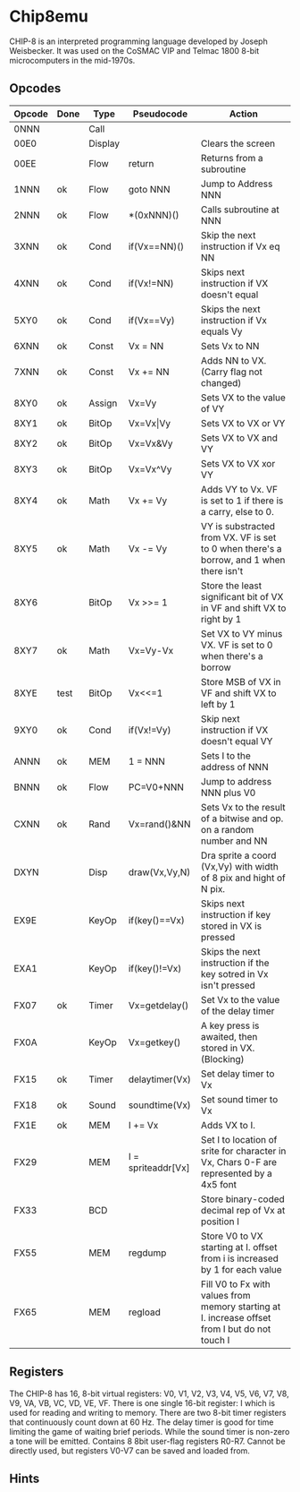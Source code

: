 # Chip8emu


CHIP-8 is an interpreted programming language developed by Joseph Weisbecker. It was used on the 
CoSMAC VIP and Telmac 1800 8-bit microcomputers in the mid-1970s. 

## Opcodes


| Opcode | Done    | Type    | Pseudocode   | Action
|--------|---------|---------|--------------|-----------------------------------
| 0NNN   |         | Call    |              |
| 00E0   |         | Display |              | Clears the screen
| 00EE   |         | Flow    | return       | Returns from a subroutine
| 1NNN   | ok      | Flow    | goto NNN     | Jump to Address NNN
| 2NNN   | ok      | Flow    | \*(0xNNN)()  | Calls subroutine at NNN
| 3XNN   | ok      | Cond    | if(Vx==NN)() | Skip the next instruction if Vx eq NN
| 4XNN   | ok      | Cond    | if(Vx!=NN)   | Skips next instruction if VX doesn't equal
| 5XY0   | ok      | Cond    | if(Vx==Vy)   | Skips the next instruction if Vx equals Vy
| 6XNN   | ok      | Const   | Vx = NN      | Sets Vx to NN
| 7XNN   | ok      | Const   | Vx += NN     | Adds NN to VX. (Carry flag not changed)
| 8XY0   | ok      | Assign  | Vx=Vy        | Sets VX to the value of VY
| 8XY1   | ok      | BitOp   | Vx=Vx\|Vy     | Sets VX to VX or VY
| 8XY2   | ok      | BitOp   | Vx=Vx&Vy     | Sets VX to VX and VY
| 8XY3   | ok      | BitOp   | Vx=Vx^Vy     | Sets VX to VX xor VY
| 8XY4   | ok      | Math    | Vx += Vy     | Adds VY to Vx. VF is set to 1 if there is a carry, else to 0.
| 8XY5   | ok      | Math    | Vx -= Vy     | VY is substracted from VX. VF is set to 0 when there's a borrow, and 1 when there isn't
| 8XY6   |         | BitOp   | Vx >>= 1     | Store the least significant bit of VX in VF and shift VX to right by 1
| 8XY7   | ok      | Math    | Vx=Vy-Vx     | Set VX to VY minus VX. VF is set to 0 when there's a borrow
| 8XYE   | test    | BitOp   | Vx<<=1       | Store MSB of VX in VF and shift VX to left by 1
| 9XY0   | ok      | Cond    | if(Vx!=Vy)   | Skip next instruction if VX doesn't equal VY
| ANNN   | ok      | MEM     | 1 = NNN      | Sets I to the address of NNN
| BNNN   | ok      | Flow    | PC=V0+NNN    | Jump to address NNN plus V0
| CXNN   | ok      | Rand    | Vx=rand()&NN | Sets Vx to the result of a bitwise and op. on a random number and NN
| DXYN   |         | Disp    | draw(Vx,Vy,N)| Dra sprite a coord (Vx,Vy) with width of 8 pix and hight of N pix. 
| EX9E   |         | KeyOp   | if(key()==Vx)| Skips next instruction if key stored in VX is pressed
| EXA1   |         | KeyOp   | if(key()!=Vx)| Skips the next instruction if the key sotred in Vx isn't pressed
| FX07   | ok      | Timer   | Vx=getdelay()| Set Vx to the value of the delay timer
| FX0A   |         | KeyOp   | Vx=getkey()  | A key press is awaited, then stored in VX. (Blocking)
| FX15   | ok      | Timer   | delaytimer(Vx)| Set delay timer to Vx
| FX18   | ok      | Sound   | soundtime(Vx)| Set sound timer to Vx
| FX1E   | ok      | MEM     | I += Vx      | Adds VX to I.
| FX29   |         | MEM     | I = spriteaddr[Vx] | Set I to location of srite for character in Vx, Chars 0-F are represented by a 4x5 font
| FX33   |         | BCD     |              | Store binary-coded decimal rep of Vx at position I
| FX55   |         | MEM     | regdump     | Store V0 to VX starting at I. offset from i is increased by 1 for each value
| FX65   |         | MEM     | regload     | Fill V0 to Fx with values from memory starting at I. increase offset from I but do not touch I

## Registers

The CHIP-8 has 16, 8-bit virtual registers: V0, V1, V2, V3, V4, V5, V6, V7, V8, V9, VA, VB, VC, VD, VE, VF.
There is one single 16-bit register: I which is used for reading and writing to memory.
There are two 8-bit timer registers that continuously count down at 60 Hz. The delay timer is good for time limiting
the game of waiting brief periods. While the sound timer is non-zero a tone will be emitted.
Contains 8 8bit user-flag registers R0-R7. Cannot be directly used, but registers V0-V7 can be saved and
loaded from. 

## Hints
